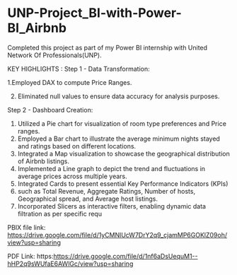 # UNP-Project_BI-with-Power-BI_Airbnb
Completed this project as part of my Power BI internship with United Network Of Professionals(UNP).

KEY HIGHLIGHTS :
Step 1 - Data Transformation:

1.Employed DAX to compute Price Ranges.

2. Eliminated null values to ensure data accuracy for analysis purposes.

Step 2 - Dashboard Creation:
1. Utilized a Pie chart for visualization of room type preferences and Price ranges.
2.  Employed a Bar chart to illustrate the average minimum nights stayed and ratings based on different locations.
3. Integrated a Map visualization to showcase the geographical distribution of Airbnb listings.
4. Implemented a Line graph to depict the trend and fluctuations in average prices across multiple years.
5. Integrated Cards to present essential Key Performance Indicators (KPIs) 
6.  such as Total Revenue, Aggregate Ratings, Number of hosts, Geographical spread, and Average host listings.
7. Incorporated Slicers as interactive filters, enabling dynamic data filtration as per specific requ


PBIX file link: https://drive.google.com/file/d/1yCMNlUcW7DrY2q9_cjamMP6GOKlZ09oh/view?usp=sharing


PDF Link: https:https://drive.google.com/file/d/1nf6aDsUequM1--hHP2q9sWUfaE6AWlGc/view?usp=sharing



